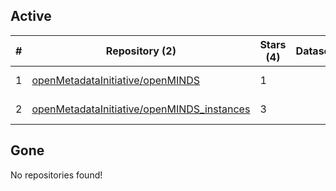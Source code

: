 ## Active
| # | Repository (2) | Stars (4) | Dataset | `run` (2) | `containers-run` | Last Modified |
| --- | --- | --- | --- | --- | --- | --- |
| 1 | [openMetadataInitiative/openMINDS](https://github.com/openMetadataInitiative/openMINDS) | 1 |  | :heavy_check_mark: |  | 2025-08-05 14:30:50+00:00 |
| 2 | [openMetadataInitiative/openMINDS_instances](https://github.com/openMetadataInitiative/openMINDS_instances) | 3 |  | :heavy_check_mark: |  | 2025-08-06 09:29:55+00:00 |

## Gone
No repositories found!
